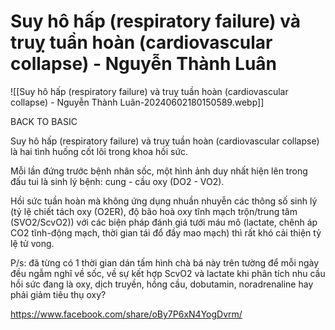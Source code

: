 # Suy hô hấp (respiratory failure) và truỵ tuần hoàn (cardiovascular collapse) - Nguyễn Thành Luân


![[Suy hô hấp (respiratory failure) và truỵ tuần hoàn (cardiovascular collapse) - Nguyễn Thành Luân-20240602180150589.webp]]

BACK TO BASIC  
  
Suy hô hấp (respiratory failure) và truỵ tuần hoàn (cardiovascular collapse) là hai tình huống cốt lõi trong khoa hồi sức.  
  
Mỗi lần đứng trước bệnh nhân sốc, một hình ảnh duy nhất hiện lên trong đấu tui là sinh lý bệnh: cung - cầu oxy (DO2 - VO2).  
  
Hồi sức tuần hoàn mà không ứng dụng nhuần nhuyễn các thông số sinh lý (tỷ lệ chiết tách oxy (O2ER), độ bão hoà oxy tĩnh mạch trộn/trung tâm (SVO2/ScvO2)) với các biện pháp đánh giá tưới máu mô (lactate, chênh áp CO2 tĩnh-động mạch, thời gian tái đổ đầy mao mạch) thì rất khó cải thiện tỷ lệ tử vong.  
  
P/s: đã từng có 1 thời gian dán tấm hình chà bá này trên tường để mỗi ngày đều ngẫm nghĩ về sốc, về sự kết hợp ScvO2 và lactate khi phân tích nhu cầu hồi sức đang là oxy, dịch truyền, hồng cầu, dobutamin, noradrenaline hay phải giảm tiêu thụ oxy?

https://www.facebook.com/share/oBy7P6xN4YogDvrm/